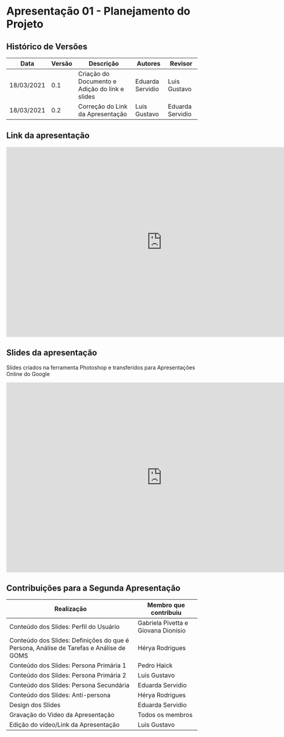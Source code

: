 # Apresentação 01 - Planejamento do Projeto

## Histórico de Versões

| Data       | Versão | Descrição                                             | Autores               | Revisor          |
| ---------- | ------ | ----------------------------------------------------- | ----------------------| ---------------- |
| 18/03/2021 | 0.1    | Criação do Documento e Adição do link e slides        | Eduarda Servidio      | Luis Gustavo     |
| 18/03/2021 | 0.2    | Correção do Link da Apresentação                      | Luis Gustavo          | Eduarda Servidio |

## Link da apresentação

<iframe width="820" height="500" src="https://www.youtube.com/embed/whIFrk4upNQ" title="YouTube video player" frameborder="0" allow="accelerometer; autoplay; clipboard-write; encrypted-media; gyroscope; picture-in-picture" allowfullscreen></iframe>

## Slides da apresentação
Slides criados na ferramenta Photoshop e transferidos para Apresentações Online do Google

<iframe width="820" height="500" src="https://docs.google.com/presentation/d/14gpsmUR10c_8emzyBoLl4jDuXQdHx1t-Mr3_LFc8uoY/edit?usp=sharing" frameborder="0"
    allow="accelerometer; autoplay; clipboard-write; encrypted-media; gyroscope; picture-in-picture"
    allowfullscreen></iframe>

## Contribuições para a Segunda Apresentação

| Realização                               | Membro que contribuiu               |
| ---------------------------------------- | ----------------------------------- |
| Conteúdo dos Slides: Perfil do Usuário   | Gabriela Pivetta e Giovana Dionisio |
| Conteúdo dos Slides: Definições do que é Persona, Análise de Tarefas e Análise de GOMS   | Hérya Rodrigues |
| Conteúdo dos Slides: Persona Primária 1  | Pedro Haick                         |
| Conteúdo dos Slides: Persona Primária 2  | Luis Gustavo                        |
| Conteúdo dos Slides: Persona Secundária  | Eduarda Servidio                    |
| Conteúdo dos Slides: Anti-persona        | Hérya Rodrigues                     |
| Design dos Slides                        | Eduarda Servidio                    |
| Gravação do Video da Apresentação        | Todos os membros                    |
| Edição do vídeo/Link da Apresentação     | Luis Gustavo                        |
